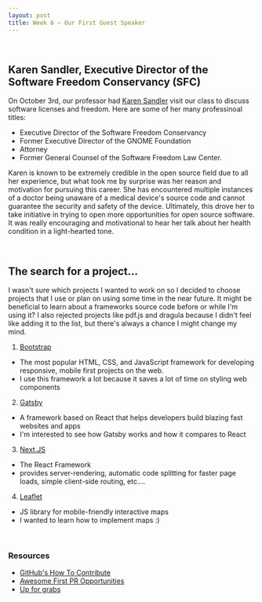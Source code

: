 ```yaml
---
layout: post
title: Week 6 ~ Our First Guest Speaker
---
```

<br>

## Karen Sandler, Executive Director of the Software Freedom Conservancy (SFC)
On October 3rd, our professor had [Karen Sandler](https://en.wikipedia.org/wiki/Karen_Sandler) visit our class to discuss software licenses and freedom. Here are some of her many professinoal titles:
- Executive Director of the Software Freedom Conservancy
- Former Executive Director of the GNOME Foundation
- Attorney
- Former General Counsel of the Software Freedom Law Center.

Karen is known to be extremely credible in the open source field due to all her experience, but what took me by surprise was her reason and motivation for pursuing this career. She has encountered multiple instances of a doctor being unaware of a medical device's source code and cannot guarantee the security and safety of the device. Ultimately, this drove her to take initiative in trying to open more opportunities for open source software. It was really encouraging and motivational to hear her talk about her health condition in a light-hearted tone. 

<br>


## The search for a project...
I wasn't sure which projects I wanted to work on so I decided to choose projects that I use or plan on using some time 
in the near future. It might be beneficial to learn about a frameworks source code before or while I'm using it? I also rejected projects like pdf.js and dragula because I didn't feel like adding it to the list, but there's always a chance I might change my mind. 
1. [Bootstrap](https://github.com/twbs/bootstrap)
- The most popular HTML, CSS, and JavaScript framework for developing responsive, mobile first projects on the web.
- I use this framework a lot because it saves a lot of time on styling web components 
2. [Gatsby](https://github.com/gatsbyjs/gatsby)
- A framework based on React that helps developers build blazing fast websites and apps
- I'm interested to see how Gatsby works and how it compares to React 
3. [Next.JS](https://github.com/zeit/next.js)
- The React Framework 
- provides server-rendering, automatic code splitting for faster page loads, simple client-side routing, etc....
4. [Leaflet](https://github.com/Leaflet/Leaflet)
- JS library for mobile-friendly interactive maps 
- I wanted to learn how to implement maps :) 

<br>

### Resources
- [GitHub's How To Contribute](https://opensource.guide/how-to-contribute/#how-to-submit-a-contribution)
- [Awesome First PR Opportunities](https://github.com/MunGell/awesome-for-beginners)
- [Up for grabs](https://up-for-grabs.net/)


